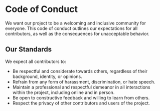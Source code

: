 # Code of Conduct

We want our project to be a welcoming and inclusive community for everyone. This code of conduct outlines our expectations for all contributors, as well as the consequences for unacceptable behavior.

## Our Standards

We expect all contributors to:

- Be respectful and considerate towards others, regardless of their background, identity, or opinions.
- Refrain from any form of harassment, discrimination, or hate speech.
- Maintain a professional and respectful demeanor in all interactions within the project, including online and in person.
- Be open to constructive feedback and willing to learn from others.
- Respect the privacy of other contributors and users of the project.
